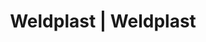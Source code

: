---
Filename: "eshop-products-variant238"
Link: "file:/Users/vinayakpatel/Downloads/www.weldplast.cz/eshop_products_compare/add/eshop-products-variant238"
product_name: "null"
product_id: "null"
title: "Weldplast | Weldplast"
product_desc: ""
product_specs: ""
product_downloads: ""
href: ""
p_desc_2: ""
accessories: ""
similar_products: ""
---